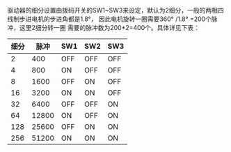 驱动器的细分设置由拨码开关的SW1~SW3来设定，默认为2细分，一般的两相四线制步进电机的步进角都是1.8°， 因此电机旋转一圈需要360° /1.8° =200个脉冲，这里2细分转一圈 需要的脉冲数为200*2=400个。具体详见下表：

| 细分 | 脉冲  | SW1  | SW2  | SW3  |
| ---- | ----- | ---- | ---- | ---- |
| 2    | 400   | OFF  | OFF  | OFF  |
| 4    | 800   | ON   | OFF  | OFF  |
| 8    | 1600  | OFF  | ON   | OFF  |
| 16   | 3200  | ON   | ON   | OFF  |
| 32   | 6400  | OFF  | OFF  | ON   |
| 64   | 12800 | ON   | OFF  | ON   |
| 128  | 25600 | OFF  | ON   | ON   |
| 256  | 51200 | ON   | ON   | ON   |
